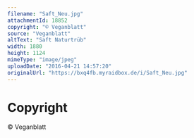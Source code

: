 ```yaml
---
filename: "Saft_Neu.jpg"
attachmentId: 18852
copyright: "© Veganblatt"
source: "Veganblatt"
altText: "Saft Naturtrüb"
width: 1880
height: 1124
mimeType: "image/jpeg"
uploadDate: "2016-04-21 14:57:20"
originalUrl: "https://bxq4fb.myraidbox.de/i/Saft_Neu.jpg"
---
```


# Copyright

© Veganblatt
